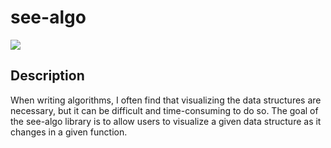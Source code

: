 
# see-algo

[![](https://img.shields.io/badge/project-link-green)](https://github.com/sarahtang7/see-algo)

## Description

When writing algorithms, I often find that visualizing the data structures are necessary, but it can
be difficult and time-consuming to do so. The goal of the see-algo library is to allow users to visualize
a given data structure as it changes in a given function.
